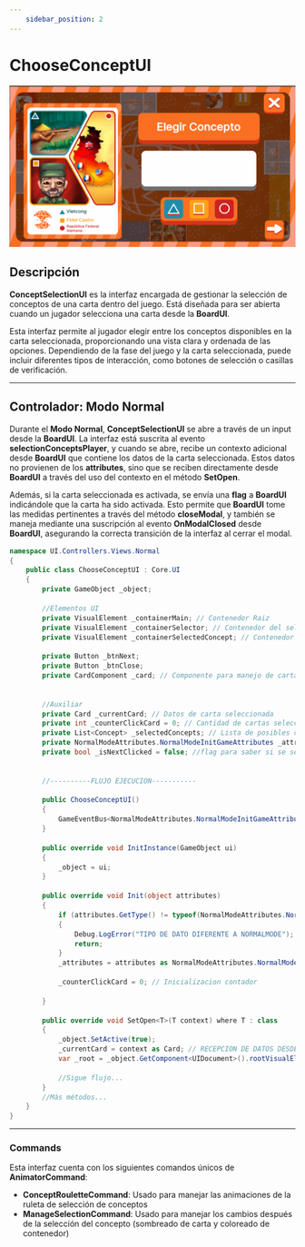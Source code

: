 ```yaml
---
    sidebar_position: 2
---
```


# ChooseConceptUI

![Ejemplo ](../../../../../static/juego-img/interfaz/interfaces/game/ChooseConceptUI.png)

## Descripción

**ConceptSelectionUI** es la interfaz encargada de gestionar la selección de conceptos de una carta dentro del juego. Está diseñada para ser abierta cuando un jugador selecciona una carta desde la **BoardUI**. 

Esta interfaz permite al jugador elegir entre los conceptos disponibles en la carta seleccionada, proporcionando una vista clara y ordenada de las opciones. Dependiendo de la fase del juego y la carta seleccionada, puede incluir diferentes tipos de interacción, como botones de selección o casillas de verificación.

---

## Controlador: Modo Normal

Durante el **Modo Normal**, **ConceptSelectionUI** se abre a través de un input desde la **BoardUI**. La interfaz está suscrita al evento **selectionConceptsPlayer**, y cuando se abre, recibe un contexto adicional desde **BoardUI** que contiene los datos de la carta seleccionada. Estos datos no provienen de los **attributes**, sino que se reciben directamente desde **BoardUI** a través del uso del contexto en el método **SetOpen**.

Además, si la carta seleccionada es activada, se envía una **flag** a **BoardUI** indicándole que la carta ha sido activada. Esto permite que **BoardUI** tome las medidas pertinentes a través del método **closeModal**, y también se maneja mediante una suscripción al evento **OnModalClosed** desde **BoardUI**, asegurando la correcta transición de la interfaz al cerrar el modal.


```csharp
namespace UI.Controllers.Views.Normal
{
    public class ChooseConceptUI : Core.UI
    {
        private GameObject _object;

        //Elementos UI
        private VisualElement _containerMain; // Contenedor Raiz
        private VisualElement _containerSelector; // Contenedor del selctor con figuras
        private VisualElement _containerSelectedConcept; // Contenedor del concepto

        private Button _btnNext;
        private Button _btnClose;
        private CardComponent _card; // Componente para manejo de carta
        

        //Auxiliar
        private Card _currentCard; // Datos de carta seleccionada
        private int _counterClickCard = 0; // Cantidad de cartas seleccionadas
        private List<Concept> _selectedConcepts; // Lista de posibles conceptos seleccionados (se retorna reordenada)
        private NormalModeAttributes.NormalModeInitGameAttributes _attributes; //Contexto local
        private bool _isNextClicked = false; //flag para saber si se selecciono la carta o no


        //----------FLUJO EJECUCION-----------

        public ChooseConceptUI()
        {
            GameEventBus<NormalModeAttributes.NormalModeInitGameAttributes>.Subscribe("SelectionConceptsPlayer", Init);
        }

        public override void InitInstance(GameObject ui)
        {
            _object = ui;
        }

        public override void Init(object attributes)
        {
            if (attributes.GetType() != typeof(NormalModeAttributes.NormalModeInitGameAttributes))
            {
                Debug.LogError("TIPO DE DATO DIFERENTE A NORMALMODE");
                return;
            }
            _attributes = attributes as NormalModeAttributes.NormalModeInitGameAttributes;
            
            _counterClickCard = 0; // Inicializacion contador

        }

        public override void SetOpen<T>(T context) where T : class
        {
            _object.SetActive(true);
            _currentCard = context as Card; // RECEPCION DE DATOS DESDE BOARD UI
            var _root = _object.GetComponent<UIDocument>().rootVisualElement;

            //Sigue flujo...
        }
        //Más métodos...
    }
}
```

---

### Commands

Esta interfaz cuenta con los siguientes comandos únicos de **AnimatorCommand**: 
- **ConceptRouletteCommand**: Usado para manejar las animaciones de la ruleta de selección de conceptos
- **ManageSelectionCommand**: Usado para manejar los cambios después de la selección del concepto (sombreado de carta y coloreado de contenedor)
